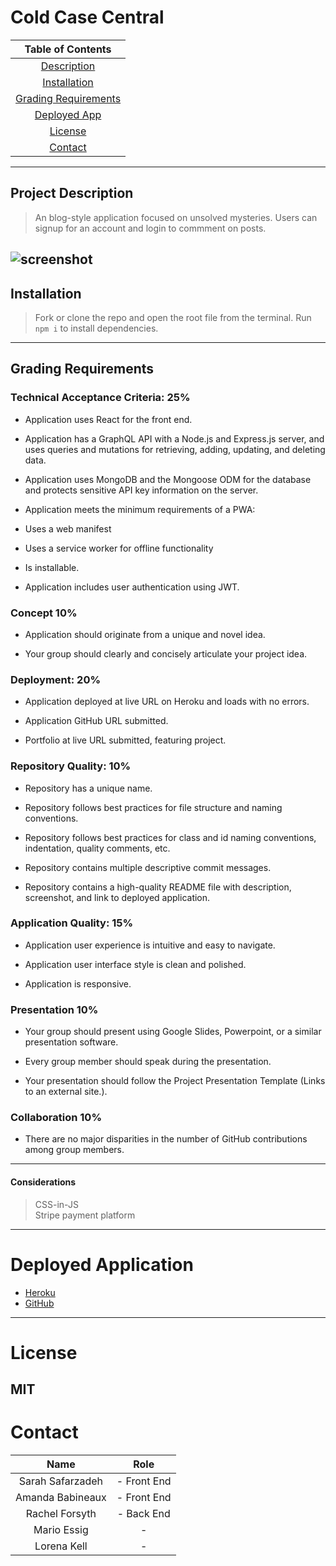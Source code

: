 # Cold Case Central

|Table of Contents|
|:---:|
|[Description](#project-description)|
|[Installation](#installation)|
|[Grading Requirements](#grading-requirements)|
|[Deployed App](#deployed-application)
|[License](#license)|
|[Contact](#contact)|

---
## Project Description
>An blog-style application focused on unsolved mysteries. Users can signup for an account and login to commment on posts. 

![screenshot](/client/public/deployedApp.png)
---
## Installation
>Fork or clone the repo and open the root file from the terminal. Run `npm i` to install dependencies. 
---
## Grading Requirements

### Technical Acceptance Criteria: 25%

* Application uses React for the front end.

* Application has a GraphQL API with a Node.js and Express.js server, and uses queries and mutations for retrieving, adding, updating, and deleting data.

* Application uses MongoDB and the Mongoose ODM for the database and protects sensitive API key information on the server.

* Application meets the minimum requirements of a PWA:

* Uses a web manifest
* Uses a service worker for offline functionality
* Is installable.
* Application includes user authentication using JWT.

### Concept 10%
* Application should originate from a unique and novel idea.

* Your group should clearly and concisely articulate your project idea.

### Deployment: 20%
* Application deployed at live URL on Heroku and loads with no errors.

* Application GitHub URL submitted.

* Portfolio at live URL submitted, featuring project.

### Repository Quality: 10%
* Repository has a unique name.

* Repository follows best practices for file structure and naming conventions.

* Repository follows best practices for class and id naming conventions, indentation, quality comments, etc.

* Repository contains multiple descriptive commit messages.

* Repository contains a high-quality README file with description, screenshot, and link to deployed application.

### Application Quality: 15%
* Application user experience is intuitive and easy to navigate.

* Application user interface style is clean and polished.

* Application is responsive.

### Presentation 10%
* Your group should present using Google Slides, Powerpoint, or a similar presentation software.

* Every group member should speak during the presentation.

* Your presentation should follow the Project Presentation Template (Links to an external site.).

### Collaboration 10%
* There are no major disparities in the number of GitHub contributions among group members.
---
#### Considerations
> CSS-in-JS\
> Stripe payment platform
---
# Deployed Application
* [Heroku](https://mighty-cliffs-08051.herokuapp.com/)
* [GitHub](https://project-3-ut-bootcamp.github.io/Cold-Case-Central/)
---
# License
MIT
---
# Contact

| Name             | Role          |
| :---------------:|:-------------:|
| Sarah Safarzadeh | -  Front End  |
| Amanda Babineaux | -  Front End  |
| Rachel Forsyth   | -  Back End   |
| Mario Essig      | -             |
| Lorena Kell      | -             |
